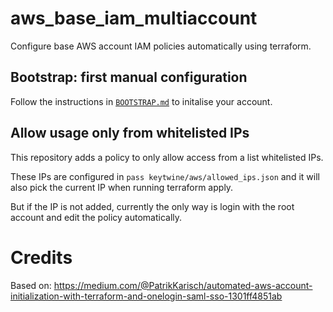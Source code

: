# aws_base_iam_multiaccount

Configure base AWS account IAM policies automatically using terraform.

## Bootstrap: first manual configuration

Follow the instructions in [`BOOTSTRAP.md`](./BOOTSTRAP.md) to
initalise your account.

## Allow usage only from whitelisted IPs

This repository adds a policy to only allow access from a list whitelisted IPs.

These IPs are configured in `pass keytwine/aws/allowed_ips.json` and it
will also pick the current IP when running terraform apply.

But if the IP is not added, currently the only way is login with the root account
and edit the policy automatically.

# Credits

Based on: https://medium.com/@PatrikKarisch/automated-aws-account-initialization-with-terraform-and-onelogin-saml-sso-1301ff4851ab
